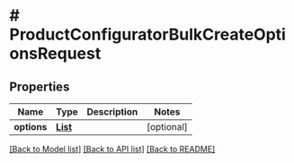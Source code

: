 # # ProductConfiguratorBulkCreateOptionsRequest


## Properties 


Name | Type | Description | Notes
------------ | ------------- | ------------- | -------------
**options**| [**List<ProductconfiguratoroptionBulkCreateRequestCreateEntity>**](ProductconfiguratoroptionBulkCreateRequestCreateEntity.md) |   | [optional]


[[Back to Model list]](../../README.md#models) [[Back to API list]](../../README.md#endpoints) [[Back to README]](../../README.md)

